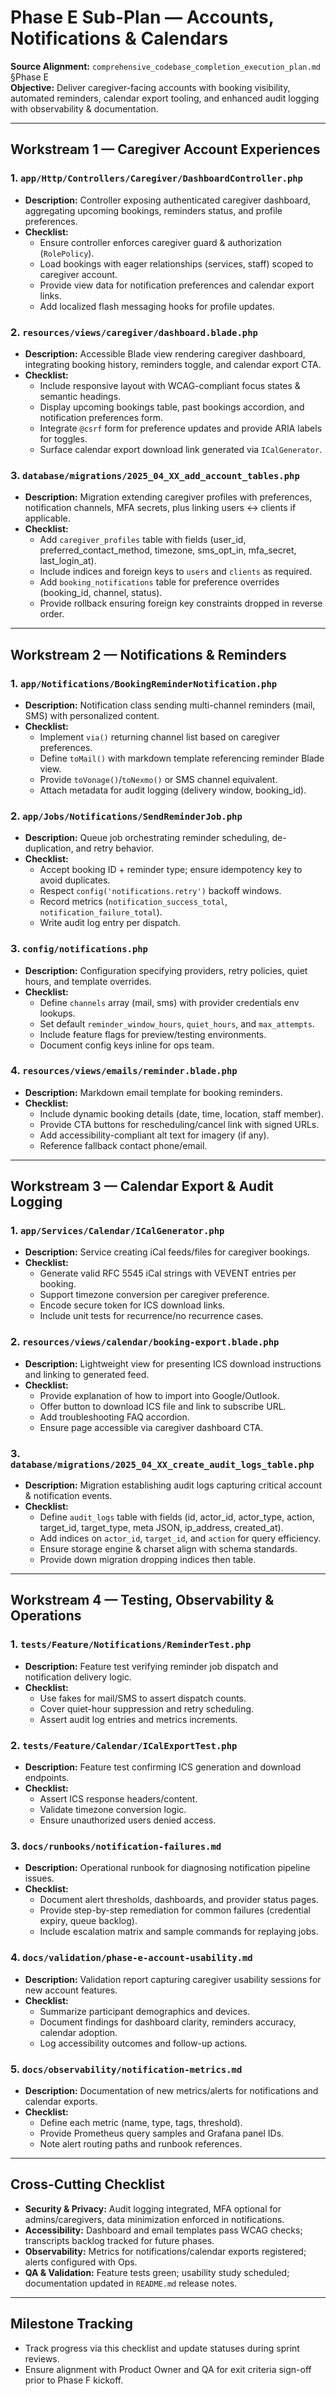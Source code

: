 # Phase E Sub-Plan — Accounts, Notifications & Calendars

**Source Alignment:** `comprehensive_codebase_completion_execution_plan.md` §Phase E  
**Objective:** Deliver caregiver-facing accounts with booking visibility, automated reminders, calendar export tooling, and enhanced audit logging with observability & documentation.

---

## Workstream 1 — Caregiver Account Experiences

### 1. `app/Http/Controllers/Caregiver/DashboardController.php`
- **Description:** Controller exposing authenticated caregiver dashboard, aggregating upcoming bookings, reminders status, and profile preferences.
- **Checklist:**
  - Ensure controller enforces caregiver guard & authorization (`RolePolicy`).
  - Load bookings with eager relationships (services, staff) scoped to caregiver account.
  - Provide view data for notification preferences and calendar export links.
  - Add localized flash messaging hooks for profile updates.

### 2. `resources/views/caregiver/dashboard.blade.php`
- **Description:** Accessible Blade view rendering caregiver dashboard, integrating booking history, reminders toggle, and calendar export CTA.
- **Checklist:**
  - Include responsive layout with WCAG-compliant focus states & semantic headings.
  - Display upcoming bookings table, past bookings accordion, and notification preferences form.
  - Integrate `@csrf` form for preference updates and provide ARIA labels for toggles.
  - Surface calendar export download link generated via `ICalGenerator`.

### 3. `database/migrations/2025_04_XX_add_account_tables.php`
- **Description:** Migration extending caregiver profiles with preferences, notification channels, MFA secrets, plus linking users ↔ clients if applicable.
- **Checklist:**
  - Add `caregiver_profiles` table with fields (user_id, preferred_contact_method, timezone, sms_opt_in, mfa_secret, last_login_at).
  - Include indices and foreign keys to `users` and `clients` as required.
  - Add `booking_notifications` table for preference overrides (booking_id, channel, status).
  - Provide rollback ensuring foreign key constraints dropped in reverse order.

---

## Workstream 2 — Notifications & Reminders

### 1. `app/Notifications/BookingReminderNotification.php`
- **Description:** Notification class sending multi-channel reminders (mail, SMS) with personalized content.
- **Checklist:**
  - Implement `via()` returning channel list based on caregiver preferences.
  - Define `toMail()` with markdown template referencing reminder Blade view.
  - Provide `toVonage()`/`toNexmo()` or SMS channel equivalent.
  - Attach metadata for audit logging (delivery window, booking_id).

### 2. `app/Jobs/Notifications/SendReminderJob.php`
- **Description:** Queue job orchestrating reminder scheduling, de-duplication, and retry behavior.
- **Checklist:**
  - Accept booking ID + reminder type; ensure idempotency key to avoid duplicates.
  - Respect `config('notifications.retry')` backoff windows.
  - Record metrics (`notification_success_total`, `notification_failure_total`).
  - Write audit log entry per dispatch.

### 3. `config/notifications.php`
- **Description:** Configuration specifying providers, retry policies, quiet hours, and template overrides.
- **Checklist:**
  - Define `channels` array (mail, sms) with provider credentials env lookups.
  - Set default `reminder_window_hours`, `quiet_hours`, and `max_attempts`.
  - Include feature flags for preview/testing environments.
  - Document config keys inline for ops team.

### 4. `resources/views/emails/reminder.blade.php`
- **Description:** Markdown email template for booking reminders.
- **Checklist:**
  - Include dynamic booking details (date, time, location, staff member).
  - Provide CTA buttons for rescheduling/cancel link with signed URLs.
  - Add accessibility-compliant alt text for imagery (if any).
  - Reference fallback contact phone/email.

---

## Workstream 3 — Calendar Export & Audit Logging

### 1. `app/Services/Calendar/ICalGenerator.php`
- **Description:** Service creating iCal feeds/files for caregiver bookings.
- **Checklist:**
  - Generate valid RFC 5545 iCal strings with VEVENT entries per booking.
  - Support timezone conversion per caregiver preference.
  - Encode secure token for ICS download links.
  - Include unit tests for recurrence/no recurrence cases.

### 2. `resources/views/calendar/booking-export.blade.php`
- **Description:** Lightweight view for presenting ICS download instructions and linking to generated feed.
- **Checklist:**
  - Provide explanation of how to import into Google/Outlook.
  - Offer button to download ICS file and link to subscribe URL.
  - Add troubleshooting FAQ accordion.
  - Ensure page accessible via caregiver dashboard CTA.

### 3. `database/migrations/2025_04_XX_create_audit_logs_table.php`
- **Description:** Migration establishing audit logs capturing critical account & notification events.
- **Checklist:**
  - Define `audit_logs` table with fields (id, actor_id, actor_type, action, target_id, target_type, meta JSON, ip_address, created_at).
  - Add indices on `actor_id`, `target_id`, and `action` for query efficiency.
  - Ensure storage engine & charset align with schema standards.
  - Provide down migration dropping indices then table.

---

## Workstream 4 — Testing, Observability & Operations

### 1. `tests/Feature/Notifications/ReminderTest.php`
- **Description:** Feature test verifying reminder job dispatch and notification delivery logic.
- **Checklist:**
  - Use fakes for mail/SMS to assert dispatch counts.
  - Cover quiet-hour suppression and retry scheduling.
  - Assert audit log entries and metrics increments.

### 2. `tests/Feature/Calendar/ICalExportTest.php`
- **Description:** Feature test confirming ICS generation and download endpoints.
- **Checklist:**
  - Assert ICS response headers/content.
  - Validate timezone conversion logic.
  - Ensure unauthorized users denied access.

### 3. `docs/runbooks/notification-failures.md`
- **Description:** Operational runbook for diagnosing notification pipeline issues.
- **Checklist:**
  - Document alert thresholds, dashboards, and provider status pages.
  - Provide step-by-step remediation for common failures (credential expiry, queue backlog).
  - Include escalation matrix and sample commands for replaying jobs.

### 4. `docs/validation/phase-e-account-usability.md`
- **Description:** Validation report capturing caregiver usability sessions for new account features.
- **Checklist:**
  - Summarize participant demographics and devices.
  - Document findings for dashboard clarity, reminders accuracy, calendar adoption.
  - Log accessibility outcomes and follow-up actions.

### 5. `docs/observability/notification-metrics.md`
- **Description:** Documentation of new metrics/alerts for notifications and calendar exports.
- **Checklist:**
  - Define each metric (name, type, tags, threshold).
  - Provide Prometheus query samples and Grafana panel IDs.
  - Note alert routing paths and runbook references.

---

## Cross-Cutting Checklist
- **Security & Privacy:** Audit logging integrated, MFA optional for admins/caregivers, data minimization enforced in notifications.
- **Accessibility:** Dashboard and email templates pass WCAG checks; transcripts backlog tracked for future phases.
- **Observability:** Metrics for notifications/calendar exports registered; alerts configured with Ops.
- **QA & Validation:** Feature tests green; usability study scheduled; documentation updated in `README.md` release notes.

---

## Milestone Tracking
- Track progress via this checklist and update statuses during sprint reviews.
- Ensure alignment with Product Owner and QA for exit criteria sign-off prior to Phase F kickoff.
